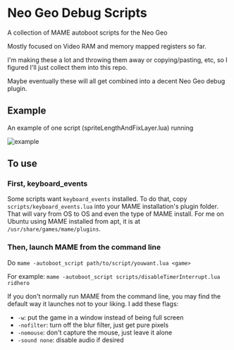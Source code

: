 # Neo Geo Debug Scripts

A collection of MAME autoboot scripts for the Neo Geo

Mostly focused on Video RAM and memory mapped registers so far.

I'm making these a lot and throwing them away or copying/pasting, etc, so I figured I'll just collect them into this repo.

Maybe eventually these will all get combined into a decent Neo Geo debug plugin.

## Example

An example of one script (spriteLengthAndFixLayer.lua) running

![example](https://github.com/city41/ngDebugScripts/blob/main/spriteLengthAndFixLayer_running.png?raw=true)

## To use

### First, keyboard_events

Some scripts want `keyboard_events` installed. To do that, copy `scripts/keyboard_events.lua` into your MAME installation's plugin folder. That will vary from OS to OS and even the type of MAME install. For me on Ubuntu using MAME installed from apt, it is at `/usr/share/games/mame/plugins`.

### Then, launch MAME from the command line

Do `mame -autoboot_script path/to/script/youwant.lua <game>`

For example: `mame -autoboot_script scripts/disableTimerInterrupt.lua ridhero`

If you don't normally run MAME from the command line, you may find the default way it launches not to your liking. I add these flags:

- `-w`: put the game in a window instead of being full screen
- `-nofilter`: turn off the blur filter, just get pure pixels
- `-nomouse`: don't capture the mouse, just leave it alone
- `-sound none`: disable audio if desired
